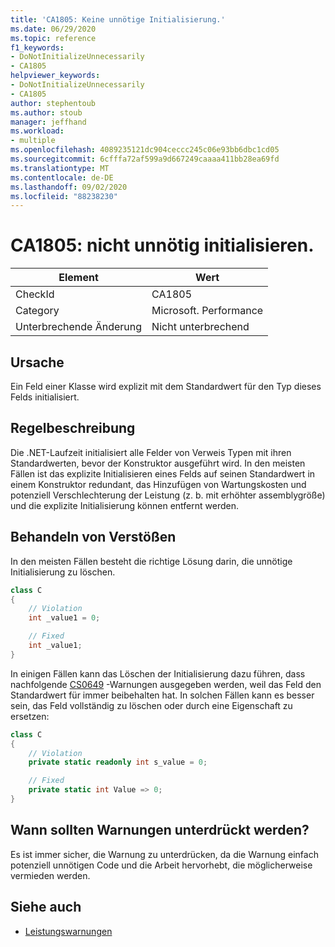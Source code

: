 ```yaml
---
title: 'CA1805: Keine unnötige Initialisierung.'
ms.date: 06/29/2020
ms.topic: reference
f1_keywords:
- DoNotInitializeUnnecessarily
- CA1805
helpviewer_keywords:
- DoNotInitializeUnnecessarily
- CA1805
author: stephentoub
ms.author: stoub
manager: jeffhand
ms.workload:
- multiple
ms.openlocfilehash: 4089235121dc904ceccc245c06e93bb6dbc1cd05
ms.sourcegitcommit: 6cfffa72af599a9d667249caaaa411bb28ea69fd
ms.translationtype: MT
ms.contentlocale: de-DE
ms.lasthandoff: 09/02/2020
ms.locfileid: "88238230"
---
```

# <a name="ca1805-do-not-initialize-unnecessarily"></a>CA1805: nicht unnötig initialisieren.

|Element|Wert|
|-|-|
|CheckId|CA1805|
|Category|Microsoft. Performance|
|Unterbrechende Änderung|Nicht unterbrechend|

## <a name="cause"></a>Ursache

Ein Feld einer Klasse wird explizit mit dem Standardwert für den Typ dieses Felds initialisiert.

## <a name="rule-description"></a>Regelbeschreibung

Die .NET-Laufzeit initialisiert alle Felder von Verweis Typen mit ihren Standardwerten, bevor der Konstruktor ausgeführt wird. In den meisten Fällen ist das explizite Initialisieren eines Felds auf seinen Standardwert in einem Konstruktor redundant, das Hinzufügen von Wartungskosten und potenziell Verschlechterung der Leistung (z. b. mit erhöhter assemblygröße) und die explizite Initialisierung können entfernt werden.

## <a name="how-to-fix-violations"></a>Behandeln von Verstößen

In den meisten Fällen besteht die richtige Lösung darin, die unnötige Initialisierung zu löschen.

```csharp
class C
{
    // Violation
    int _value1 = 0;

    // Fixed
    int _value1;
}
```

In einigen Fällen kann das Löschen der Initialisierung dazu führen, dass nachfolgende [CS0649](/dotnet/csharp/misc/cs0649) -Warnungen ausgegeben werden, weil das Feld den Standardwert für immer beibehalten hat.  In solchen Fällen kann es besser sein, das Feld vollständig zu löschen oder durch eine Eigenschaft zu ersetzen:

```csharp
class C
{
    // Violation
    private static readonly int s_value = 0;

    // Fixed
    private static int Value => 0;
}
```

## <a name="when-to-suppress-warnings"></a>Wann sollten Warnungen unterdrückt werden?

Es ist immer sicher, die Warnung zu unterdrücken, da die Warnung einfach potenziell unnötigen Code und die Arbeit hervorhebt, die möglicherweise vermieden werden.

## <a name="see-also"></a>Siehe auch

- [Leistungswarnungen](../code-quality/performance-warnings.md)
